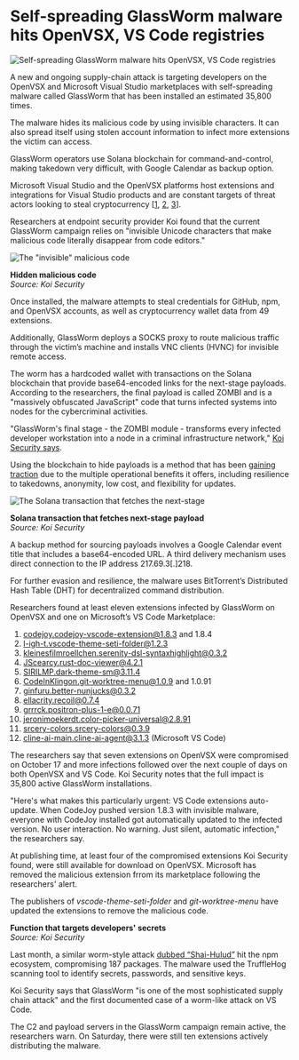 # Self-spreading GlassWorm malware hits OpenVSX,  VS Code registries

![Self-spreading GlassWorm malware hits OpenVSX,  VS Code registries](https://www.bleepstatic.com/content/hl-images/2025/10/20/worm.jpg)

A new and ongoing supply-chain attack is targeting developers on the OpenVSX and Microsoft Visual Studio marketplaces with self-spreading malware called GlassWorm that has been installed an estimated 35,800 times.

The malware hides its malicious code by using invisible characters. It can also spread itself using stolen account information to infect more extensions the victim can access.

GlassWorm operators use Solana blockchain for command-and-control, making takedown very difficult, with Google Calendar as backup option.

Microsoft Visual Studio and the OpenVSX platforms host extensions and integrations for Visual Studio products and are constant targets of threat actors looking to steal cryptocurrency \[[1](https://www.bleepingcomputer.com/news/security/malicious-crypto-stealing-vscode-extensions-resurface-on-openvsx/), [2](https://www.bleepingcomputer.com/news/security/whitecobra-floods-vscode-market-with-crypto-stealing-extensions/), [3](https://www.bleepingcomputer.com/news/security/malicious-vscode-extension-in-cursor-ide-led-to-500k-crypto-theft/)\].

Researchers at endpoint security provider Koi found that the current GlassWorm campaign relies on "invisible Unicode characters that make malicious code literally disappear from code editors."

![The "invisible" malicious code](https://www.bleepstatic.com/images/news/u/1220909/2025/October/inv-code.jpg)

**Hidden malicious code**  
_Source: Koi Security_

Once installed, the malware attempts to steal credentials for GitHub, npm, and OpenVSX accounts, as well as cryptocurrency wallet data from 49 extensions.

Additionally, GlassWorm deploys a SOCKS proxy to route malicious traffic through the victim’s machine and installs VNC clients (HVNC) for invisible remote access.

The worm has a hardcoded wallet with transactions on the Solana blockchain that provide base64-encoded links for the next-stage payloads. According to the researchers, the final payload is called ZOMBI and is a "massively obfuscated JavaScript" code that turns infected systems into nodes for the cybercriminal activities.

"GlassWorm's final stage - the ZOMBI module - transforms every infected developer workstation into a node in a criminal infrastructure network," [Koi Security says](https://www.koi.ai/blog/glassworm-first-self-propagating-worm-using-invisible-code-hits-openvsx-marketplace#heading-5).

Using the blockchain to hide payloads is a method that has been [gaining traction](https://www.bleepingcomputer.com/news/security/north-korean-hackers-use-etherhiding-to-hide-malware-on-the-blockchain/) due to the multiple operational benefits it offers, including resilience to takedowns, anonymity, low cost, and flexibility for updates.

![The Solana transaction that fetches the next-stage](https://www.bleepstatic.com/images/news/u/1220909/2025/October/solana.jpg)

**Solana transaction that fetches next-stage payload**  
_Source: Koi Security_

A backup method for sourcing payloads involves a Google Calendar event title that includes a base64-encoded URL. A third delivery mechanism uses direct connection to the IP address 217.69.3\[.\]218.

For further evasion and resilience, the malware uses BitTorrent’s Distributed Hash Table (DHT) for decentralized command distribution.

Researchers found at least eleven extensions infected by GlassWorm on OpenVSX and one on Microsoft’s VS Code Marketplace:

1. codejoy.codejoy-vscode-extension@1.8.3 and 1.8.4
2. l-igh-t.vscode-theme-seti-folder@1.2.3
3. kleinesfilmroellchen.serenity-dsl-syntaxhighlight@0.3.2
4. JScearcy.rust-doc-viewer@4.2.1
5. SIRILMP.dark-theme-sm@3.11.4
6. CodeInKlingon.git-worktree-menu@1.0.9 and 1.0.91
7. ginfuru.better-nunjucks@0.3.2
8. ellacrity.recoil@0.7.4
9. grrrck.positron-plus-1-e@0.0.71
10. jeronimoekerdt.color-picker-universal@2.8.91
11. srcery-colors.srcery-colors@0.3.9
12. cline-ai-main.cline-ai-agent@3.1.3 (Microsoft VS Code)

The researchers say that seven extensions on OpenVSX were compromised on October 17 and more infections followed over the next couple of days on both OpenVSX and VS Code. Koi Security notes that the full impact is 35,800 active GlassWorm installations.

"Here's what makes this particularly urgent: VS Code extensions auto-update. When CodeJoy pushed version 1.8.3 with invisible malware, everyone with CodeJoy installed got automatically updated to the infected version. No user interaction. No warning. Just silent, automatic infection," the researchers say.

At publishing time, at least four of the compromised extensions Koi Security found, were still available for download on OpenVSX. Microsoft has removed the malicious extension frrom its marketplace following the researchers' alert.

The publishers of _vscode-theme-seti-folder_ and _git-worktree-menu_ have updated the extensions to remove the malicious code.

**Function that targets developers' secrets**  
_Source: Koi Security_

Last month, a similar worm-style attack [dubbed “Shai-Hulud”](https://www.bleepingcomputer.com/news/security/self-propagating-supply-chain-attack-hits-187-npm-packages/) hit the npm ecosystem, compromising 187 packages. The malware used the TruffleHog scanning tool to identify secrets, passwords, and sensitive keys.

Koi Security says that GlassWorm "is one of the most sophisticated supply chain attack" and the first documented case of a worm-like attack on VS Code.

The C2 and payload servers in the GlassWorm campaign remain active, the researchers warn. On Saturday, there were still ten extensions actively distributing the malware.